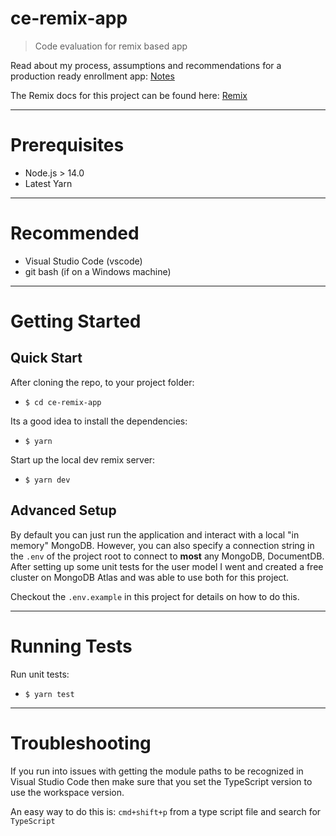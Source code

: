 # ce-remix-app

> Code evaluation for remix based app

Read about my process, assumptions and recommendations for a production ready enrollment app:
[Notes](docs/index.md)

The Remix docs for this project can be found here:
[Remix](docs/remix.md)

---

# Prerequisites

- Node.js > 14.0
- Latest Yarn

---

# Recommended

- Visual Studio Code (vscode)
- git bash (if on a Windows machine)

---

# Getting Started

## Quick Start

After cloning the repo, to your project folder:

- `$ cd ce-remix-app`

Its a good idea to install the dependencies:

- `$ yarn`

Start up the local dev remix server:

- `$ yarn dev`

## Advanced Setup

By default you can just run the application and interact with a local "in memory" MongoDB.
However, you can also specify a connection string in the `.env` of the project root to connect to **most** any MongoDB, DocumentDB.
After setting up some unit tests for the user model I went and created a free cluster on MongoDB Atlas and was able to use both for this project.

Checkout the `.env.example` in this project for details on how to do this.

---

# Running Tests

Run unit tests:

- `$ yarn test`

---

# Troubleshooting

If you run into issues with getting the module paths to be recognized in Visual Studio Code then make sure that you set the TypeScript version
to use the workspace version.

An easy way to do this is:
`cmd+shift+p` from a type script file and search for `TypeScript`
